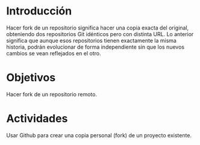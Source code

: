 
# Introducción
Hacer fork de un repositorio significa hacer una copia exacta del original, obteniendo dos repositorios Git idénticos pero con distinta URL. 
Lo anterior significa que aunque esos repositorios tienen exactamente la misma historia, podrán evolucionar de forma independiente sin que los nuevos cambios se vean reflejados en el otro.

# Objetivos
Hacer fork de un repositorio remoto.

# Actividades
Usar Github para crear una copia personal (fork) de un proyecto existente.
